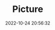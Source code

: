 ---
weight: 1
images:
- /images/edited/159.jpeg
title: Picture
date: 2022-10-24 20:56:32
tags: [luminar neo,work,person]
---